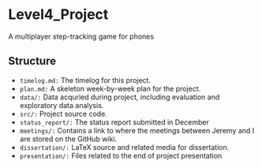 # Level4_Project
A multiplayer step-tracking game for phones

## Structure
- `timelog.md:` The timelog for this project.
- `plan.md:` A skeleton week-by-week plan for the project.
- `data/:` Data acquried during project, including evaluation and exploratory data analysis.
- `src/:` Project source code.
- `status_report/:` The status report submitted in December
- `meetings/:` Contains a link to where the meetings between Jeremy and I are stored on the GitHub wiki.
- `dissertation/:` LaTeX source and related media for dissertation.
- `presentation/:` Files related to the end of project presentation
